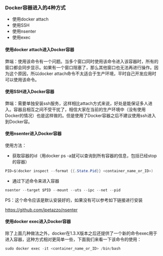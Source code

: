### Docker容器进入的4种方式
* 使用docker attach
* 使用SSH
* 使用nsenter
* 使用exec

#### 使用docker attach进入Docker容器
弊端：使用该命令有一个问题。当多个窗口同时使用该命令进入该容器时，所有的窗口都会同步显示。如果有一个窗口阻塞了，那么其他窗口也无法再进行操作。因为这个原因，所以docker attach命令不太适合于生产环境，平时自己开发应用时可以使用该命令。

#### 使用SSH进入Docker容器
弊端：需要单独安装ssh服务，这样相比attach方式来说，好处是能保证多人进入。容器且相互之间不受干扰了，相信大家在当前的生产环境中（没有使用Docker的情况）也是这样做的。但是使用了Docker容器之后不建议使用ssh进入到Docker容。

#### 使用nsenter进入Docker容器
使用方法：
* 获取容器的id（用docker ps -a就可以查询到所有容器的信息，包括已经stop的容器）
```java
PID=$(docker inspect --format {{.State.Pid}} <container_name_or_ID>)
```
* 通过下述命令来进入容器
```java
nsenter --target $PID --mount --uts --ipc --net --pid
```

PS：这个命令应该是默认安装好的，如果没有可以参考如下链接进行安装

https://github.com/jpetazzo/nsenter


#### 使用docker exec进入Docker容器
除了上面几种做法之外，docker在1.3.X版本之后还提供了一个新的命令exec用于进入容器，这种方式相对更简单一些，下面我们来看一下该命令的使用：
```java
sudo docker exec -it <container_name_or_ID> /bin/bash
```
